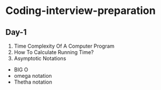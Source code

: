 # Coding-interview-preparation

## Day-1
1. Time Complexity Of A Computer Program
2. How To Calculate Running Time?
3. Asymptotic Notations
  * BIG O
  * omega notation
  * Thetha notation
